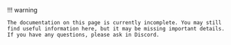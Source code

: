 !!! warning

    The documentation on this page is currently incomplete. You may still find useful information here, but it may be missing important details. If you have any questions, please ask in Discord.
